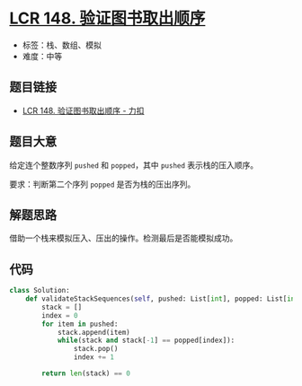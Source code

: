 # [LCR 148. 验证图书取出顺序](https://leetcode.cn/problems/zhan-de-ya-ru-dan-chu-xu-lie-lcof/)

- 标签：栈、数组、模拟
- 难度：中等

## 题目链接

- [LCR 148. 验证图书取出顺序 - 力扣](https://leetcode.cn/problems/zhan-de-ya-ru-dan-chu-xu-lie-lcof/)

## 题目大意

给定连个整数序列 `pushed` 和 `popped`，其中 `pushed` 表示栈的压入顺序。

要求：判断第二个序列 `popped` 是否为栈的压出序列。

## 解题思路

借助一个栈来模拟压入、压出的操作。检测最后是否能模拟成功。

## 代码

```python
class Solution:
    def validateStackSequences(self, pushed: List[int], popped: List[int]) -> bool:
        stack = []
        index = 0
        for item in pushed:
            stack.append(item)
            while(stack and stack[-1] == popped[index]):
                stack.pop()
                index += 1

        return len(stack) == 0
```

